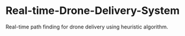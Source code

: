 # Real-time-Drone-Delivery-System
Real-time path finding for drone delivery using heuristic algorithm.
